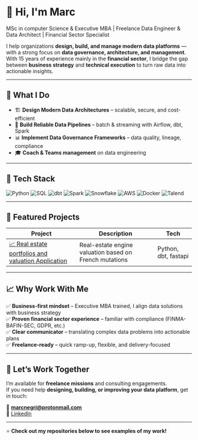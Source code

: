 # 👋 Hi, I'm Marc

MSc in computer Science & Executive MBA | Freelance Data Engineer & Data Architect | Financial Sector Specialist

I help organizations **design, build, and manage modern data platforms** — with a strong focus on **data governance, architecture, and management**.  
With 15 years of experience mainly in the **financial sector**, I bridge the gap between **business strategy** and **technical execution** to turn raw data into actionable insights.

---

## 💼 What I Do

- 🏗️ **Design Modern Data Architectures** – scalable, secure, and cost-efficient  
- 🔄 **Build Reliable Data Pipelines** – batch & streaming with Airflow, dbt, Spark  
- 📊 **Implement Data Governance Frameworks** – data quality, lineage, compliance  
- 🎓 **Coach & Teams management** on data engineering  

---

## 🧰 Tech Stack

![Python](https://img.shields.io/badge/Python-3776AB?logo=python&logoColor=white)
![SQL](https://img.shields.io/badge/SQL-4479A1?logo=postgresql&logoColor=white)
![dbt](https://img.shields.io/badge/dbt-FF694B?logo=dbt&logoColor=white)
![Spark](https://img.shields.io/badge/Apache%20Spark-E25A1C?logo=apachespark&logoColor=white)
![Snowflake](https://img.shields.io/badge/Snowflake-29B5E8?logo=snowflake&logoColor=white)
![AWS](https://img.shields.io/badge/AWS-FF9900?logo=amazonaws&logoColor=white)
![Docker](https://img.shields.io/badge/Docker-2496ED?logo=docker&logoColor=white)
![Talend](https://img.shields.io/badge/Talend-brightgreen?logo=talend)

---

## 📂 Featured Projects

| Project | Description | Tech |
|--------|-------------|------|
| [📈 Real estate portfolios and valuation Application](https://app.immonary.com) | Real-estate engine valuation based on French mutations | Python, dbt,  fastapi|


---

## 📈 Why Work With Me

✅ **Business-first mindset** – Executive MBA trained, I align data solutions with business strategy  
✅ **Proven financial sector experience** – familiar with compliance (FINMA-BAFIN-SEC, GDPR, etc.)  
✅ **Clear communicator** – translating complex data problems into actionable plans  
✅ **Freelance-ready** – quick ramp-up, flexible, and delivery-focused  

---

## 🤝 Let’s Work Together

I’m available for **freelance missions** and consulting engagements.  
If you need help **designing, building, or improving your data platform**, get in touch:

📧 **marcnegri@protonmail.com**  
🔗 [LinkedIn](https://www.linkedin.com/in/marc-negri/)  

---
⭐️ **Check out my repositories below to see examples of my work!**
